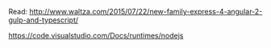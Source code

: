 Read:
http://www.waltza.com/2015/07/22/new-family-express-4-angular-2-gulp-and-typescript/

https://code.visualstudio.com/Docs/runtimes/nodejs